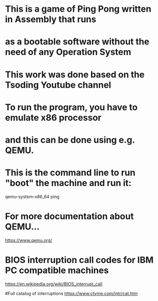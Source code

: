 # This is a game of Ping Pong written in Assembly that runs
# as a bootable software without the need of any Operation System

# This work was done based on the Tsoding Youtube channel

# To run the program, you have to emulate x86 processor
# and this can be done using e.g. QEMU.

# This is the command line to run "boot" the machine and run it:
qemu-system-x86_64 ping

# For more documentation about QEMU...
https://www.qemu.org/

# BIOS interruption call codes for IBM PC compatible machines
https://en.wikipedia.org/wiki/BIOS_interrupt_call

#Full catalog of interruptions
https://www.ctyme.com/intr/cat.htm